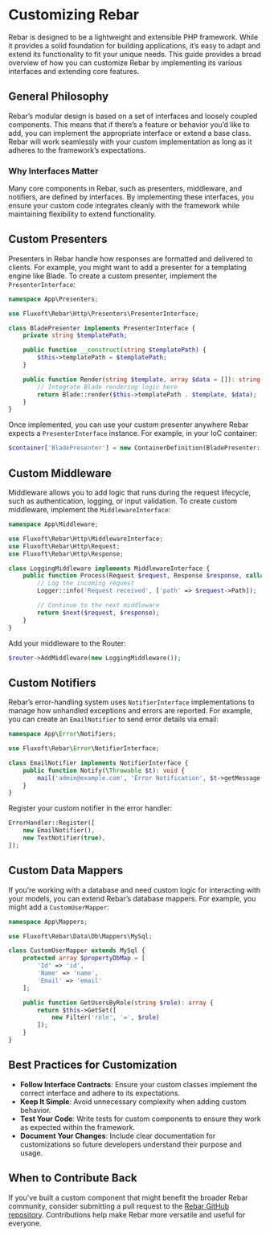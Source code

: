 # Customizing Rebar

Rebar is designed to be a lightweight and extensible PHP framework. While it provides a solid foundation for building applications, it’s easy to adapt and extend its functionality to fit your unique needs. This guide provides a broad overview of how you can customize Rebar by implementing its various interfaces and extending core features.

## General Philosophy
Rebar’s modular design is based on a set of interfaces and loosely coupled components. This means that if there’s a feature or behavior you’d like to add, you can implement the appropriate interface or extend a base class. Rebar will work seamlessly with your custom implementation as long as it adheres to the framework’s expectations.

### Why Interfaces Matter
Many core components in Rebar, such as presenters, middleware, and notifiers, are defined by interfaces. By implementing these interfaces, you ensure your custom code integrates cleanly with the framework while maintaining flexibility to extend functionality.

## Custom Presenters
Presenters in Rebar handle how responses are formatted and delivered to clients. For example, you might want to add a presenter for a templating engine like Blade. To create a custom presenter, implement the `PresenterInterface`:

```php
namespace App\Presenters;

use Fluxoft\Rebar\Http\Presenters\PresenterInterface;

class BladePresenter implements PresenterInterface {
	private string $templatePath;

	public function __construct(string $templatePath) {
		$this->templatePath = $templatePath;
	}

	public function Render(string $template, array $data = []): string {
		// Integrate Blade rendering logic here
		return Blade::render($this->templatePath . $template, $data);
	}
}
```

Once implemented, you can use your custom presenter anywhere Rebar expects a `PresenterInterface` instance. For example, in your IoC container:

```php
$container['BladePresenter'] = new ContainerDefinition(BladePresenter::class, ['/path/to/templates/']);
```

## Custom Middleware
Middleware allows you to add logic that runs during the request lifecycle, such as authentication, logging, or input validation. To create custom middleware, implement the `MiddlewareInterface`:

```php
namespace App\Middleware;

use Fluxoft\Rebar\Http\MiddlewareInterface;
use Fluxoft\Rebar\Http\Request;
use Fluxoft\Rebar\Http\Response;

class LoggingMiddleware implements MiddlewareInterface {
	public function Process(Request $request, Response $response, callable $next): Response {
		// Log the incoming request
		Logger::info('Request received', ['path' => $request->Path]);

		// Continue to the next middleware
		return $next($request, $response);
	}
}
```

Add your middleware to the Router:

```php
$router->AddMiddleware(new LoggingMiddleware());
```

## Custom Notifiers
Rebar’s error-handling system uses `NotifierInterface` implementations to manage how unhandled exceptions and errors are reported. For example, you can create an `EmailNotifier` to send error details via email:

```php
namespace App\Error\Notifiers;

use Fluxoft\Rebar\Error\NotifierInterface;

class EmailNotifier implements NotifierInterface {
	public function Notify(\Throwable $t): void {
		mail('admin@example.com', 'Error Notification', $t->getMessage());
	}
}
```

Register your custom notifier in the error handler:

```php
ErrorHandler::Register([
	new EmailNotifier(),
	new TextNotifier(true),
]);
```

## Custom Data Mappers
If you’re working with a database and need custom logic for interacting with your models, you can extend Rebar’s database mappers. For example, you might add a `CustomUserMapper`:

```php
namespace App\Mappers;

use Fluxoft\Rebar\Data\Db\Mappers\MySql;

class CustomUserMapper extends MySql {
	protected array $propertyDbMap = [
		'Id' => 'id',
		'Name' => 'name',
		'Email' => 'email'
	];

	public function GetUsersByRole(string $role): array {
		return $this->GetSet([
			new Filter('role', '=', $role)
		]);
	}
}
```

## Best Practices for Customization
- **Follow Interface Contracts**: Ensure your custom classes implement the correct interface and adhere to its expectations.
- **Keep It Simple**: Avoid unnecessary complexity when adding custom behavior.
- **Test Your Code**: Write tests for custom components to ensure they work as expected within the framework.
- **Document Your Changes**: Include clear documentation for customizations so future developers understand their purpose and usage.

## When to Contribute Back
If you’ve built a custom component that might benefit the broader Rebar community, consider submitting a pull request to the [Rebar GitHub repository](https://github.com/fluxoft/rebar). Contributions help make Rebar more versatile and useful for everyone.

